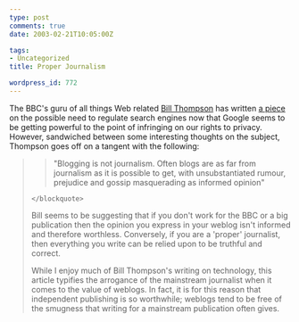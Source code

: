 ```yaml
---
type: post
comments: true
date: 2003-02-21T10:05:00Z

tags:
- Uncategorized
title: Proper Journalism

wordpress_id: 772
---
```


The BBC's guru of all things Web related [Bill Thompson](http://www.andfinally.com/) has written [a piece](http://news.bbc.co.uk/1/hi/technology/2786761.stm) on the possible need to regulate search engines now that Google seems to be getting powerful to the point of infringing on our rights to privacy. However, sandwiched between some interesting thoughts on the subject, Thompson goes off on a tangent with the following:


	

<blockquote>
		
> 
> "Blogging is not journalism. Often blogs are as far from journalism as it is possible to get, with unsubstantiated rumour, prejudice and gossip masquerading as informed opinion"
> 
> 
	</blockquote>


	

Bill seems to be suggesting that if you don't work for the BBC or a big publication then the opinion you express in your weblog isn't informed and therefore worthless. Conversely, if you are a 'proper' journalist, then everything you write can be relied upon to be truthful and correct. 


	

While I enjoy much of Bill Thompson's writing on technology, this article typifies the arrogance of the mainstream journalist when it comes to the value of weblogs. In fact, it is for this reason that independent publishing is so worthwhile; weblogs tend to be free of the smugness that writing for a mainstream publication often gives.
